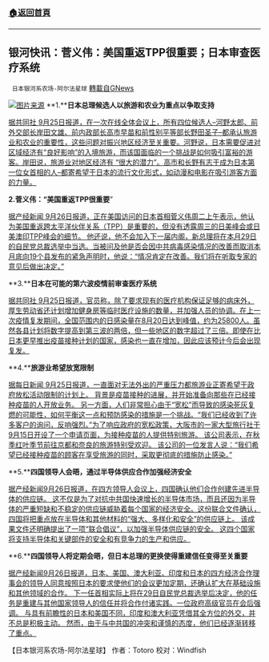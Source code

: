 ###  [:house:返回首頁](https://github.com/ourhimalayas/txt)
---


## 银河快讯：菅义伟：美国重返TPP很重要；日本审查医疗系统
` 日本银河系农场-阿尔法星球` [轉載自GNews](https://gnews.org/zh-hans/1556030/)

![](https://assets.gnews.org/wp-content/uploads/2021/09/图片1-83.png)[图片来源](https://english.kyodonews.net/)
**1.****日本总理候选人以旅游和农业为重点以争取支持**

[据共同社  9月25日报道，在一次在线全体会议上，所有四位候选人–河野太郎、前外交部长岸田文雄、前内政部长高市早苗和前性别平等部长野田圣子–都承认旅游业和农业的重要性，这些问题对振兴地区经济至关重要。河野说，日本需要促进对区域经济有“良好影响”的入境旅游，而该国面临的一个挑战是如何吸引富裕的游客。岸田说，旅游业对地区经济有 “很大的潜力”。高市和长野有志于成为日本第一位女首相的人–都寄希望于日本的流行文化形式，如动漫和电影在吸引游客方面的力量。](https://english.kyodonews.net/news/2021/09/2e7fa3fc1e4f-pm-hopefuls-rally-local-support-with-focus-on-tourism-agriculture.html)

**2.菅义伟：“美国重返TPP很重要**”

[据产经新闻 9月26日报道，正在美国访问的日本首相菅义伟周二上午表示，他认为美国重返跨太平洋伙伴关系（TPP）是重要的，但没有透露周三的日美峰会或日美澳印TPP峰会的细节。 他还说，他不会加入下一届内阁，新总理将在本月29日的自民党总裁选举中当选。当被问及他是否会因中共病毒感染情况的改善而取消本月底向19个县发布的紧急声明时，他说：“情况肯定在改善。我们将在听取专家的意见后做出决定。”](https://news.yahoo.co.jp/articles/7abec5a49f44bf0ea31f12a30a95476d2ec45701)

**3.****日本在可能的第六波疫情前审查医疗系统**

[据共同社  9月25日报道，官员称，除了要求现有的医疗机构保证足够的病床外，厚生劳动省还计划增加健身房等临时医疗设施的数量，并加强人员的协调。在上一次疫情复发期间，全国范围内的日感染量在8月20日达到峰值，约为25800人。虽然各县计划将数字提高到第三波的两倍，但一些地区的数字超过了三倍。即使在比日本更早推出疫苗接种计划的国家，感染也一直在增加，因此应该预计今后会出现复发。](https://english.kyodonews.net/news/2021/09/3e3930cb1639-japan-reviews-medical-system-ahead-of-possible-6th-covid-wave.html)

**4.****旅游业希望放宽限制**

[据每日新闻 9月25日报道，一直面对无法外出的严重压力都旅游业正寄希望于政府放松活动限制的计划上。 背景是疫苗接种的进展，并开始准备向那些在已经接种疫苗的人开放业务。 另一方面，人们非常担心由于“宽松”而导致的感染死灰复燃的可能性，如何平衡这一点和预防感染的措施是一个挑战。“我们已经收到了许多客户的询问，反响强烈。”为了响应政府的宽松政策，大阪市的一家大型旅行社于9月15日开设了一个申请页面，为接种疫苗的人提供特别旅游。 该公司表示，在秋季红叶季节前往京都和奈良的旅游特别受欢迎。 该公司的一位发言人说：“我们希望已经接种疫苗的顾客在享受旅游的同时，采取更彻底的措施防止感染。”](https://news.yahoo.co.jp/articles/a1783dd16573efd6332a287a8f1f58fe3a84661d)

**5.****四国领导人会晤，通过半导体供应合作加强经济安全**

[据产经新闻9月26日报道，在四方领导人会议上，四国确认他们合作创建先进半导体的供应链。 这不仅是为了对抗中共国快速增长的半导体市场，而且还因为半导体的严重短缺和不稳定的供应链威胁着每个国家的经济安全。这份联合文件确认，四国将把重点放在半导体和其他材料的“强大、多样化和安全”的供应链上。 该成果文件还明确提出了一项“联合倡议”，以加强半导体供应链的安全。 这四个国家将支持半导体和关键部件的安全和有竞争力的生产和供应。](https://news.yahoo.co.jp/articles/795a11107bce83aad0e6091be5ced46923f834bc)

**6.****四国领导人将定期会晤，但日本总理的更换使得重建信任变得至关重要**

[据产经新闻9月26日报道，日本、美国、澳大利亚、印度和日本的四方经济合作理事会的领导人同意按照日本的要求使他们的会议更加定期，还确认扩大在基础设施和其他领域的合作。 下一任首相实际上将在29日自民党总裁选举后决定，他的任务是重建与其他国家领导人的信任并将合作付诸实践。一位政府高级官员在会后强调。 与具有前瞻性的日本和美国不同，印度和澳大利亚凭借其全方位的外交，并不总是积极主动。 然而，由于与中共国的冲突和谨慎的态度，他们已经逐渐转移了重点。](https://news.yahoo.co.jp/articles/9971af4fb1865e603e52314d0421ee96b7934049)

【日本银河系农场-阿尔法星球】
作者：Totoro
校对：Windfish
